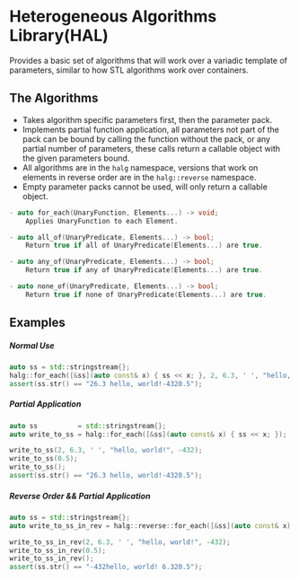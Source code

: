 # Heterogeneous Algorithms Library(HAL)

Provides a basic set of algorithms that will work over a variadic template of
parameters, similar to how STL algorithms work over containers.

## The Algorithms

- Takes algorithm specific parameters first, then the parameter pack.
- Implements partial function application, all parameters not part of the pack
  can be bound by calling the function without the pack, or any partial number
  of parameters, these calls return a callable object with the given parameters
  bound.
- All algorithms are in the `halg` namespace, versions that work on elements in
  reverse order are in the `halg::reverse` namespace.
- Empty parameter packs cannot be used, will only return a callable object.

```cpp
- auto for_each(UnaryFunction, Elements...) -> void;
    Applies UnaryFunction to each Element.

- auto all_of(UnaryPredicate, Elements...) -> bool;
    Return true if all of UnaryPredicate(Elements...) are true.

- auto any_of(UnaryPredicate, Elements...) -> bool;
    Return true if any of UnaryPredicate(Elements...) are true.

- auto none_of(UnaryPredicate, Elements...) -> bool;
    Return true if none of UnaryPredicate(Elements...) are true.
```

## Examples
##### Normal Use
```cpp
auto ss = std::stringstream{};
halg::for_each([&ss](auto const& x) { ss << x; }, 2, 6.3, ' ', "hello, world!", -432, 0.5);
assert(ss.str() == "26.3 hello, world!-4320.5");
```

##### Partial Application
```cpp
auto ss          = std::stringstream{};
auto write_to_ss = halg::for_each([&ss](auto const& x) { ss << x; });

write_to_ss(2, 6.3, ' ', "hello, world!", -432);
write_to_ss(0.5);
write_to_ss();
assert(ss.str() == "26.3 hello, world!-4320.5");
```

##### Reverse Order && Partial Application
```cpp
auto ss = std::stringstream{};
auto write_to_ss_in_rev = halg::reverse::for_each([&ss](auto const& x) { ss << x; });

write_to_ss_in_rev(2, 6.3, ' ', "hello, world!", -432);
write_to_ss_in_rev(0.5);
write_to_ss_in_rev();
assert(ss.str() == "-432hello, world! 6.320.5");
```
